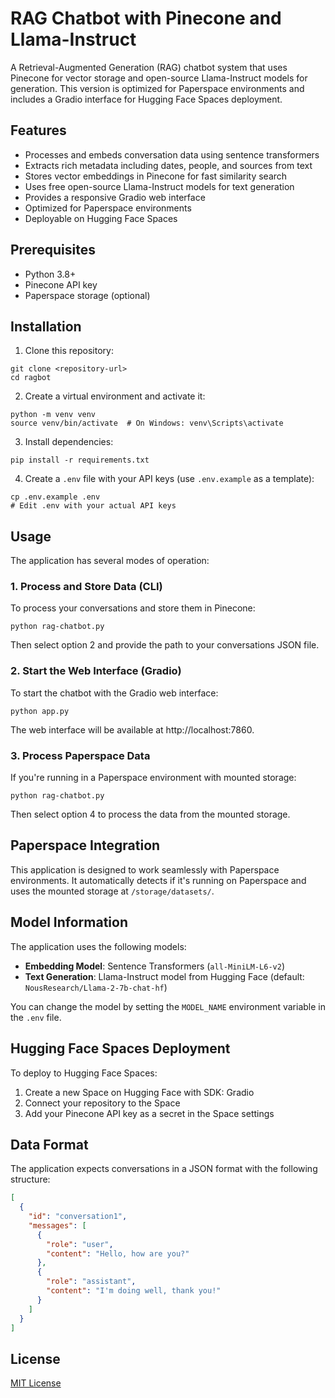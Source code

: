# RAG Chatbot with Pinecone and Llama-Instruct

A Retrieval-Augmented Generation (RAG) chatbot system that uses Pinecone for vector storage and open-source Llama-Instruct models for generation. This version is optimized for Paperspace environments and includes a Gradio interface for Hugging Face Spaces deployment.

## Features

- Processes and embeds conversation data using sentence transformers
- Extracts rich metadata including dates, people, and sources from text
- Stores vector embeddings in Pinecone for fast similarity search
- Uses free open-source Llama-Instruct models for text generation
- Provides a responsive Gradio web interface
- Optimized for Paperspace environments
- Deployable on Hugging Face Spaces

## Prerequisites

- Python 3.8+
- Pinecone API key
- Paperspace storage (optional)

## Installation

1. Clone this repository:
```
git clone <repository-url>
cd ragbot
```

2. Create a virtual environment and activate it:
```
python -m venv venv
source venv/bin/activate  # On Windows: venv\Scripts\activate
```

3. Install dependencies:
```
pip install -r requirements.txt
```

4. Create a `.env` file with your API keys (use `.env.example` as a template):
```
cp .env.example .env
# Edit .env with your actual API keys
```

## Usage

The application has several modes of operation:

### 1. Process and Store Data (CLI)

To process your conversations and store them in Pinecone:
```
python rag-chatbot.py
```
Then select option 2 and provide the path to your conversations JSON file.

### 2. Start the Web Interface (Gradio)

To start the chatbot with the Gradio web interface:
```
python app.py
```
The web interface will be available at http://localhost:7860.

### 3. Process Paperspace Data

If you're running in a Paperspace environment with mounted storage:
```
python rag-chatbot.py
```
Then select option 4 to process the data from the mounted storage.

## Paperspace Integration

This application is designed to work seamlessly with Paperspace environments. It automatically detects if it's running on Paperspace and uses the mounted storage at `/storage/datasets/`.

## Model Information

The application uses the following models:

- **Embedding Model**: Sentence Transformers (`all-MiniLM-L6-v2`)
- **Text Generation**: Llama-Instruct model from Hugging Face (default: `NousResearch/Llama-2-7b-chat-hf`)

You can change the model by setting the `MODEL_NAME` environment variable in the `.env` file.

## Hugging Face Spaces Deployment

To deploy to Hugging Face Spaces:

1. Create a new Space on Hugging Face with SDK: Gradio
2. Connect your repository to the Space
3. Add your Pinecone API key as a secret in the Space settings

## Data Format

The application expects conversations in a JSON format with the following structure:
```json
[
  {
    "id": "conversation1",
    "messages": [
      {
        "role": "user",
        "content": "Hello, how are you?"
      },
      {
        "role": "assistant",
        "content": "I'm doing well, thank you!"
      }
    ]
  }
]
```

## License

[MIT License](LICENSE)